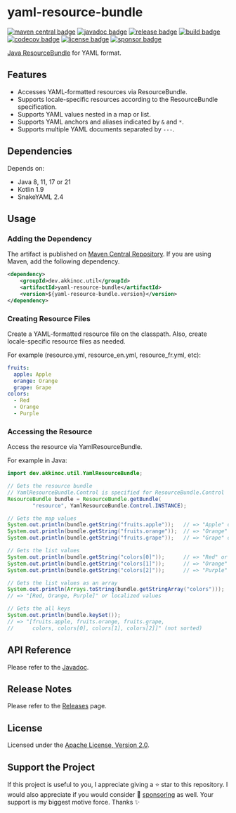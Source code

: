 # yaml-resource-bundle

[![maven central badge]][maven central]
[![javadoc badge]][javadoc]
[![release badge]][release]
[![build badge]][build]
[![codecov badge]][codecov]
[![license badge]][license]
[![sponsor badge]][sponsor]

[maven central]: https://maven-badges.herokuapp.com/maven-central/dev.akkinoc.util/yaml-resource-bundle
[maven central badge]: https://maven-badges.herokuapp.com/maven-central/dev.akkinoc.util/yaml-resource-bundle/badge.svg
[javadoc]: https://javadoc.io/doc/dev.akkinoc.util/yaml-resource-bundle
[javadoc badge]: https://javadoc.io/badge2/dev.akkinoc.util/yaml-resource-bundle/javadoc.svg
[release]: https://github.com/akkinoc/yaml-resource-bundle/releases
[release badge]: https://img.shields.io/github/v/release/akkinoc/yaml-resource-bundle?color=brightgreen&sort=semver
[build]: https://github.com/akkinoc/yaml-resource-bundle/actions/workflows/build.yml
[build badge]: https://github.com/akkinoc/yaml-resource-bundle/actions/workflows/build.yml/badge.svg
[codecov]: https://codecov.io/gh/akkinoc/yaml-resource-bundle
[codecov badge]: https://codecov.io/gh/akkinoc/yaml-resource-bundle/branch/main/graph/badge.svg
[license]: LICENSE.txt
[license badge]: https://img.shields.io/github/license/akkinoc/yaml-resource-bundle?color=blue
[sponsor]: https://github.com/sponsors/akkinoc
[sponsor badge]: https://img.shields.io/static/v1?logo=github&label=sponsor&message=%E2%9D%A4&color=db61a2

[Java ResourceBundle] for YAML format.

[Java ResourceBundle]: https://docs.oracle.com/javase/8/docs/api/java/util/ResourceBundle.html

## Features

* Accesses YAML-formatted resources via ResourceBundle.
* Supports locale-specific resources according to the ResourceBundle specification.
* Supports YAML values nested in a map or list.
* Supports YAML anchors and aliases indicated by `&` and `*`.
* Supports multiple YAML documents separated by `---`.

## Dependencies

Depends on:

* Java 8, 11, 17 or 21
* Kotlin 1.9
* SnakeYAML 2.4

## Usage

### Adding the Dependency

The artifact is published on [Maven Central Repository][maven central].
If you are using Maven, add the following dependency.

```xml
<dependency>
    <groupId>dev.akkinoc.util</groupId>
    <artifactId>yaml-resource-bundle</artifactId>
    <version>${yaml-resource-bundle.version}</version>
</dependency>
```

### Creating Resource Files

Create a YAML-formatted resource file on the classpath.
Also, create locale-specific resource files as needed.

For example (resource.yml, resource_en.yml, resource_fr.yml, etc):

```yaml
fruits:
  apple: Apple
  orange: Orange
  grape: Grape
colors:
  - Red
  - Orange
  - Purple
```

### Accessing the Resource

Access the resource via YamlResourceBundle.

For example in Java:

```java
import dev.akkinoc.util.YamlResourceBundle;
```

```java
// Gets the resource bundle
// YamlResourceBundle.Control is specified for ResourceBundle.Control
ResourceBundle bundle = ResourceBundle.getBundle(
        "resource", YamlResourceBundle.Control.INSTANCE);

// Gets the map values
System.out.println(bundle.getString("fruits.apple"));   // => "Apple" or localized value
System.out.println(bundle.getString("fruits.orange"));  // => "Orange" or localized value
System.out.println(bundle.getString("fruits.grape"));   // => "Grape" or localized value

// Gets the list values
System.out.println(bundle.getString("colors[0]"));      // => "Red" or localized value
System.out.println(bundle.getString("colors[1]"));      // => "Orange" or localized value
System.out.println(bundle.getString("colors[2]"));      // => "Purple" or localized value

// Gets the list values as an array
System.out.println(Arrays.toString(bundle.getStringArray("colors")));
// => "[Red, Orange, Purple]" or localized values

// Gets the all keys
System.out.println(bundle.keySet());
// => "[fruits.apple, fruits.orange, fruits.grape,
//      colors, colors[0], colors[1], colors[2]]" (not sorted)
```

## API Reference

Please refer to the [Javadoc][javadoc].

## Release Notes

Please refer to the [Releases][release] page.

## License

Licensed under the [Apache License, Version 2.0][license].

## Support the Project

If this project is useful to you, I appreciate giving a ⭐ star to this repository.
I would also appreciate if you would consider 💖 [sponsoring][sponsor] as well.
Your support is my biggest motive force. Thanks ✨
